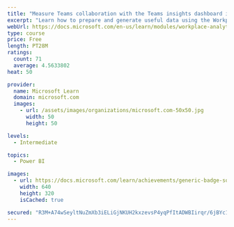 ```yaml
---
title: "Measure Teams collaboration with the Teams insights dashboard in Workplace Analytics"
excerpt: "Learn how to prepare and generate useful data using the Workplace Analytics Power BI Teams insights dashboard.  Analyze Microsoft Teams adoption trends from the populated reports."
webUrl: https://docs.microsoft.com/en-us/learn/modules/workplace-analytics-teams-insights/
type: course
price: Free
length: PT28M
ratings:
  count: 71
  average: 4.5633802
heat: 50

provider:
  name: Microsoft Learn
  domain: microsoft.com
  images:
    - url: /assets/images/organizations/microsoft.com-50x50.jpg
      width: 50
      height: 50

levels:
  - Intermediate

topics:
  - Power BI

images:
  - url: https://docs.microsoft.com/learn/achievements/generic-badge-social.png
    width: 640
    height: 320
    isCached: true

secured: "R3M+A74wSeyltNuZmXb3iELiGjNKUH2kxzevsP4yqPfItADWBIirqr/6jBYc1zYINRmhyJMG905ZG9uO1xWCwcO9OwXmDho35qnp1l2+ucVZJV+U4Qedj3e8mdfIC2CyBj8KblxRk2vQvxEYaMeuLiyLgkfQ8nyOdx154vnWTYwwhs4ft5BxXWhTGmVt8CECfJdgqVpZSBBp2v+CLIdDQ+WjPS/eVrGv/pGCqIFF4zRCVJ637iSsxCJleCIdIF1b7vvCFQIHQru7Cd2d37L0xWSAqLMZOAhnTw4VKQPJSMhTkaq81Im5rgGCa3fSey5dJrLrzSWcKBCzmJlRWEB2SsH3bKagfybOXesmu4pkMFDgc1WOCQQqqSb6hu/QMjWIFAJ1uEkdlCDrCnOTB1neTwCCN/EYVOnClwbYg5rK/Zk=;oWLbzk4r4tdGLYW4T8EXvg=="
---
```


